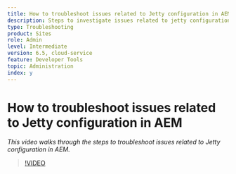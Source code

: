 ```yaml
---
title: How to troubleshoot issues related to Jetty configuration in AEM
description: Steps to investigate issues related to jetty configuration
type: Troubleshooting
product: Sites
role: Admin
level: Intermediate
version: 6.5, cloud-service
feature: Developer Tools
topic: Administration
index: y
---
```

# How to troubleshoot issues related to Jetty configuration in AEM

*This video walks through the steps to troubleshoot issues related to Jetty configuration in AEM.*

>[!VIDEO](https://video.tv.adobe.com/v/335470?quality=9&learn=on)

